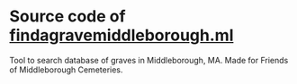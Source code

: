 # Source code of [findagravemiddleborough.ml](findagravemiddleborough.ml)
Tool to search database of graves in Middleborough, MA. Made for Friends of Middleborough Cemeteries.
